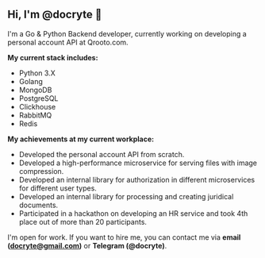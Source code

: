 ## Hi, I'm @docryte 👋

I'm a Go & Python Backend developer, currently working on developing a personal account API at Qrooto.com.

**My current stack includes:**
 - Python 3.X
 - Golang
 - MongoDB
 - PostgreSQL
 - Clickhouse
 - RabbitMQ
 - Redis

**My achievements at my current workplace:**
 - Developed the personal account API from scratch.
 - Developed a high-performance microservice for serving files with image compression.
 - Developed an internal library for authorization in different microservices for different user types.
 - Developed an internal library for processing and creating juridical documents.
 - Participated in a hackathon on developing an HR service and took 4th place out of more than 20 participants.

I'm open for work. If you want to hire me, you can contact me via **email (docryte@gmail.com)** or **Telegram (@docryte)**.

